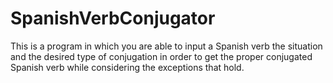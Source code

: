 # SpanishVerbConjugator
This is a program in which you are able to input a Spanish verb the situation and the desired type of conjugation in order to get the proper conjugated Spanish verb while considering the exceptions that hold.
